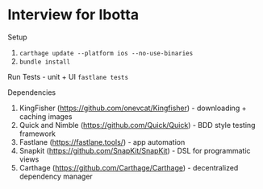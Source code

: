 # Interview for Ibotta

Setup

1. `carthage update --platform ios --no-use-binaries`
2. `bundle install`

Run Tests - unit + UI
`fastlane tests`

Dependencies
1. KingFisher (https://github.com/onevcat/Kingfisher) - downloading + caching images
2. Quick and Nimble (https://github.com/Quick/Quick) - BDD style testing framework
3. Fastlane (https://fastlane.tools/) - app automation
4. Snapkit (https://github.com/SnapKit/SnapKit) - DSL for programmatic views
5. Carthage (https://github.com/Carthage/Carthage) - decentralized dependency manager
